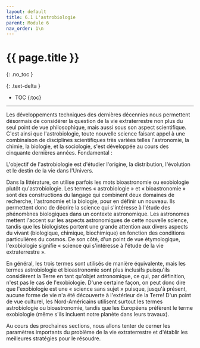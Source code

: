 ```yaml
---
layout: default
title: 6.1 L'astrobiologie
parent: Module 6
nav_order: 1\n
---
```


# {{ page.title }}
{: .no_toc }

{: .text-delta }
- TOC
{:toc}
---

Les développements techniques des dernières décennies nous permettent désormais de considérer la question de la vie extraterrestre non plus du seul point de vue philosophique, mais aussi sous son aspect scientifique. C'est ainsi que l'astrobiologie, toute nouvelle science faisant appel à une combinaison de disciplines scientifiques très variées telles l'astronomie, la chimie, la biologie, et la sociologie, s'est développée au cours des cinquante dernières années.
Fondamental :

L'objectif de l'astrobiologie est d'étudier l'origine, la distribution, l'évolution et le destin de la vie dans l'Univers.

Dans la littérature, on utilise parfois les mots bioastronomie ou exobiologie plutôt qu'astrobiologie. Les termes « astrobiologie » et « bioastronomie » sont des constructions du langage qui combinent deux domaines de recherche, l'astronomie et la biologie, pour en définir un nouveau. Ils permettent donc de décrire la science qui s'intéresse à l'étude des phénomènes biologiques dans un contexte astronomique. Les astronomes mettent l'accent sur les aspects astronomiques de cette nouvelle science, tandis que les biologistes portent une grande attention aux divers aspects du vivant (biologique, chimique, biochimique) en fonction des conditions particulières du cosmos. De son côté, d'un point de vue étymologique, l'exobiologie signifie « science qui s'intéresse à l'étude de la vie extraterrestre ».

En général, les trois termes sont utilisés de manière équivalente, mais les termes astrobiologie et bioastronomie sont plus inclusifs puisqu'ils considèrent la Terre en tant qu'objet astronomique, ce qui, par définition, n'est pas le cas de l'exobiologie. D'une certaine façon, on peut donc dire que l'exobiologie est une « science sans sujet » puisque, jusqu'à présent, aucune forme de vie n'a été découverte à l'extérieur de la Terre! D'un point de vue culturel, les Nord-Américains utilisent surtout les termes astrobiologie ou bioastronomie, tandis que les Européens préfèrent le terme exobiologie (même s'ils incluent notre planète dans leurs travaux).

Au cours des prochaines sections, nous allons tenter de cerner les paramètres importants du problème de la vie extraterrestre et d'établir les meilleures stratégies pour le résoudre.
